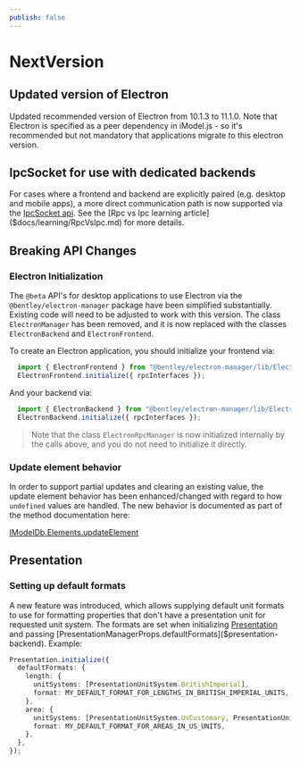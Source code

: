 ```yaml
---
publish: false
---
```

# NextVersion

## Updated version of Electron

Updated recommended version of Electron from 10.1.3 to 11.1.0. Note that Electron is specified as a peer dependency in iModel.js - so it's recommended but not mandatory that applications migrate to this electron version.

## IpcSocket for use with dedicated backends

For cases where a frontend and backend are explicitly paired (e.g. desktop and mobile apps), a more direct communication path is now supported via the [IpcSocket api]($docs/learning/IpcInterface.md). See the [Rpc vs Ipc learning article]($docs/learning/RpcVsIpc.md) for more details.

## Breaking API Changes

### Electron Initialization

The `@beta` API's for desktop applications to use Electron via the `@bentley/electron-manager` package have been simplified substantially. Existing code will need to be adjusted to work with this version. The class `ElectronManager` has been removed, and it is now replaced with the classes `ElectronBackend` and `ElectronFrontend`.

To create an Electron application, you should initialize your frontend via:

```ts
  import { ElectronFrontend } from "@bentley/electron-manager/lib/ElectronFrontend";
  ElectronFrontend.initialize({ rpcInterfaces });
```

And your backend via:

```ts
  import { ElectronBackend } from "@bentley/electron-manager/lib/ElectronBackend";
  ElectronBackend.initialize({ rpcInterfaces });
```

> Note that the class `ElectronRpcManager` is now initialized internally by the calls above, and you do not need to initialize it directly.

### Update element behavior

In order to support partial updates and clearing an existing value, the update element behavior has been enhanced/changed with regard to how `undefined` values are handled.
The new behavior is documented as part of the method documentation here:

[IModelDb.Elements.updateElement]($backend)

## Presentation

### Setting up default formats

A new feature was introduced, which allows supplying default unit formats to use for formatting properties that don't have a presentation unit for requested unit system. The formats are set when initializing [Presentation]($presentation-backend) and passing [PresentationManagerProps.defaultFormats]($presentation-backend).
Example:

```ts
Presentation.initialize({
  defaultFormats: {
    length: {
      unitSystems: [PresentationUnitSystem.BritishImperial],
      format: MY_DEFAULT_FORMAT_FOR_LENGTHS_IN_BRITISH_IMPERIAL_UNITS,
    },
    area: {
      unitSystems: [PresentationUnitSystem.UsCustomary, PresentationUnitSystem.UsSurvey],
      format: MY_DEFAULT_FORMAT_FOR_AREAS_IN_US_UNITS,
    },
  },
});
